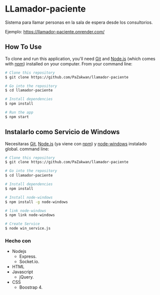 # LLamador-paciente

Sistema para llamar personas en la sala de espera desde los consultorios.

Ejemplo: https://llamador-paciente.onrender.com/

## How To Use

To clone and run this application, you'll need [Git](https://git-scm.com) and [Node.js](https://nodejs.org/en/download/) (which comes with [npm](http://npmjs.com)) installed on your computer. From your command line:

```bash
# Clone this repository
$ git clone https://github.com/PaZakwan/llamador-paciente

# Go into the repository
$ cd llamador-paciente

# Install dependencies
$ npm install

# Run the app
$ npm start
```

## Instalarlo como Servicio de Windows

Necesitaras [Git](https://git-scm.com), [Node.js](https://nodejs.org/en/download/) (ya viene con [npm](http://npmjs.com)) y [node-windows](https://www.npmjs.com/package/node-windows) instalado global.
command line:

```bash
# Clone this repository
$ git clone https://github.com/PaZakwan/llamador-paciente

# Go into the repository
$ cd llamador-paciente

# Install dependencies
$ npm install

# Install node-windows
$ npm install -g node-windows

# link node-windows
$ npm link node-windows

# Create Service
$ node win_service.js
```

### Hecho con

- Nodejs
  - Express.
  - Socket.io.
- HTML
- Javascript
  - jQuery.
- CSS
  - Boostrap 4.
